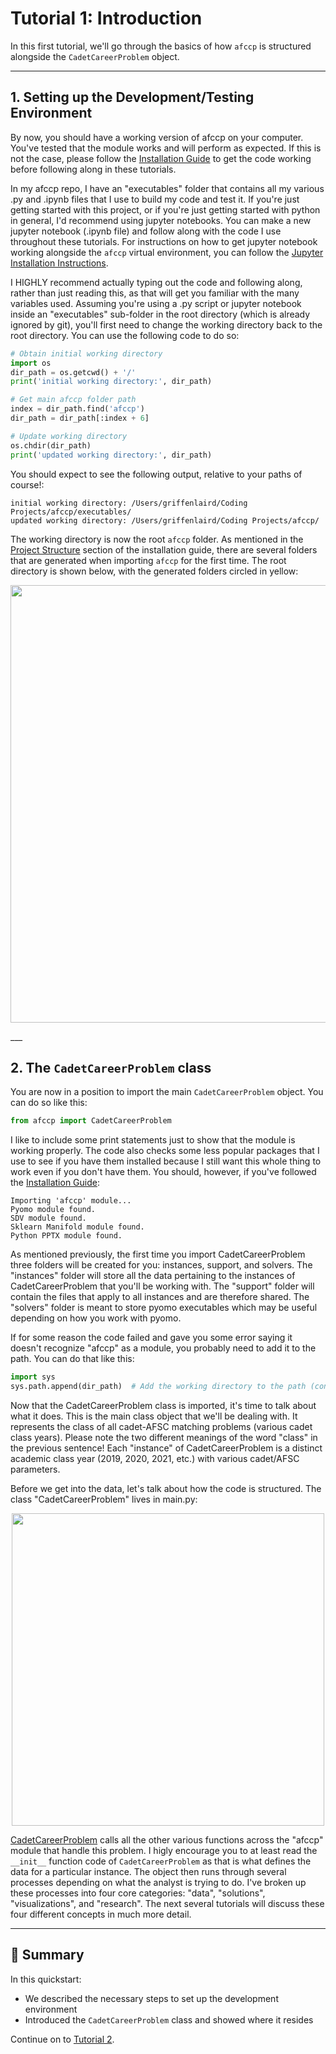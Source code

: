 # Tutorial 1: Introduction

In this first tutorial, we'll go through the basics of how `afccp` is structured alongside the `CadetCareerProblem`
object. 

---

## 1. Setting up the Development/Testing Environment

By now, you should have a working version of afccp on your computer. You've tested that the module works and will 
perform as expected. If this is not the case, please follow the 
[Installation Guide](../getting-started/installation.md) to get the code working before following along in these 
tutorials.

In my afccp repo, I have an "executables" folder that contains all my various .py and .ipynb files that I use to
build my code and test it. If you're just getting started with this project, or if you're just getting started with
python in general, I'd recommend using jupyter notebooks. You can make a new jupyter notebook (.ipynb file) and follow
along with the code I use throughout these tutorials. For instructions on how to get jupyter notebook working
alongside the `afccp` virtual environment, you can follow the 
[Jupyter Installation Instructions](../getting-started/jupyter-instructions.md).

I HIGHLY recommend actually typing out the code and following along, rather than just reading this, as that will 
get you familiar with the many variables used. Assuming you're using a .py script or jupyter notebook inside an 
"executables" sub-folder in the root directory (which is already ignored by git), you'll first need to change the 
working directory back to the root directory. You can use the following code to do so:

```python
# Obtain initial working directory
import os
dir_path = os.getcwd() + '/'
print('initial working directory:', dir_path)

# Get main afccp folder path
index = dir_path.find('afccp') 
dir_path = dir_path[:index + 6]

# Update working directory
os.chdir(dir_path)
print('updated working directory:', dir_path)
```

You should expect to see the following output, relative to your paths of course!:

```
initial working directory: /Users/griffenlaird/Coding Projects/afccp/executables/
updated working directory: /Users/griffenlaird/Coding Projects/afccp/
```

The working directory is now the root `afccp` folder. As mentioned in the 
[Project Structure](../getting-started/installation.md#6-project-structure) section of the installation guide, there are
several folders that are generated when importing `afccp` for the first time. The root directory is shown below, with
the generated folders circled in yellow:

<p align="center">
  <img src="/afccp/images/user-guide/pic1.png" width="700px">
</p>
___

## 2. The `CadetCareerProblem` class

You are now in a position to import the main `CadetCareerProblem` object. You can do so like this:

```python
from afccp import CadetCareerProblem
```

I like to include some print statements just to show that the module is working properly. The code
also checks some less popular packages that I use to see if you have them installed because 
I still want this whole thing to work even if you don't have them. You should, however, if you've followed
the [Installation Guide](../getting-started/installation.md):

```
Importing 'afccp' module...
Pyomo module found.
SDV module found.
Sklearn Manifold module found.
Python PPTX module found.
```

As mentioned previously, the first time you import CadetCareerProblem three folders will be created for 
you: instances, support, and solvers. The "instances" folder will store all the data pertaining to the 
instances of CadetCareerProblem that you'll be working with. The "support" folder will contain the files that 
apply to all instances and are therefore shared. The "solvers" folder is meant to store pyomo executables which may 
be useful depending on how you work with pyomo.

If for some reason the code failed and gave you some error saying it doesn't recognize "afccp" as a module, 
you probably need to add it to the path. You can do that like this:

```python
import sys
sys.path.append(dir_path)  # Add the working directory to the path (contains afccp)
```

Now that the CadetCareerProblem class is imported, it's time to talk about what it does. This is the main class object 
that we'll be dealing with. It represents the class of all cadet-AFSC matching problems 
(various cadet class years). Please note the two different meanings of the word "class" 
in the previous sentence! Each "instance" of CadetCareerProblem is a distinct academic 
class year (2019, 2020, 2021, etc.) with various cadet/AFSC parameters. 

Before we get into the data, let's talk about how the code is structured. 
The class "CadetCareerProblem" lives in main.py:

<p align="center">
  <img src="/afccp/images/user-guide/pic2.png" width="500px">
</p>

[CadetCareerProblem](../../../afccp/reference/main/cadetcareerproblem_overview/) calls all the other various functions across the "afccp" module that handle this problem. 
I higly encourage you to at least read the `__init__` function code of `CadetCareerProblem` as that is what defines the
data for a particular instance. The object then runs through several processes depending on what the analyst is trying to do.
I've broken up these processes into four core categories: "data", "solutions", "visualizations", and "research". 
The next several tutorials will discuss these four different concepts in much more detail.

---

## 📌 Summary

In this quickstart:

- We described the necessary steps to set up the development environment
- Introduced the `CadetCareerProblem` class and showed where it resides

Continue on to [Tutorial 2](../user-guide/tutorial_2.md).